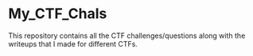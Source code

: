 # My_CTF_Chals
This repository contains all the CTF challenges/questions along with the writeups that I made for different CTFs.
